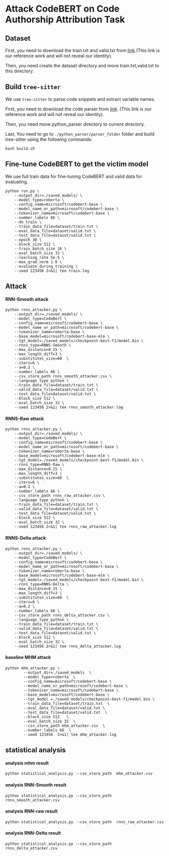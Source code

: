 # Attack CodeBERT on Code Authorship Attribution Task

## Dataset

First, you need to download the train.txt and valid.txt from [link](https://github.com/soarsmu/attack-pretrain-models-of-code/tree/main/CodeXGLUE/Authorship-Attribution/dataset/data_folder/processed_gcjpy/).(This link is our reference work and will not reveal our identity).

Then, you need create the dataset directory and move train.txt,valid.txt to this directory.



## Build `tree-sitter`

We use `tree-sitter` to parse code snippets and extract variable names. 

First, you need to download the code parser from [link](https://github.com/soarsmu/attack-pretrain-models-of-code/tree/main/python_parser) .(This link is our reference work and will not reveal our identity).

Then, you need move python_parser directory to current directory.

Last, You need to go to `./python_parser/parser_folder` folder and build tree-sitter using the following commands: 

```
bash build.sh
```

## Fine-tune CodeBERT to get the victim model  
We use full train data for fine-tuning CodeBERT and valid data for evaluating.

```shell
python run.py \
    --output_dir=./saved_models/ \
    --model_type=roberta \
    --config_name=microsoft/codebert-base \
    --model_name_or_path=microsoft/codebert-base \
    --tokenizer_name=microsoft/codebert-base \
    --number_labels 66 \
    --do_train \
    --train_data_file=dataset/train.txt \
    --eval_data_file=dataset/valid.txt \
    --test_data_file=dataset/valid.txt \
    --epoch 30 \
    --block_size 512 \
    --train_batch_size 16 \
    --eval_batch_size 32 \
    --learning_rate 5e-5 \
    --max_grad_norm 1.0 \
    --evaluate_during_training \
    --seed 123456 2>&1| tee train.log
```
## Attack

#### RNN-Smooth attack

```shell
python rnns_attacker.py \
    --output_dir=./saved_models/ \
    --model_type=CodeBert \
    --config_name=microsoft/codebert-base \
    --model_name_or_path=microsoft/codebert-base \
    --tokenizer_name=roberta-base \
    --base_model=microsoft/codebert-base-mlm \
    --tgt_model=./saved_models/checkpoint-best-f1/model.bin \
    --rnns_type=RNNS-Smooth \
    --max_distance=0.15 \
    --max_length_diff=3 \
    --substitutes_size=60  \
    --iters=6 \
    --a=0.2 \
    --number_labels 66 \
    --csv_store_path rnns_smooth_attacker.csv \
    --language_type python \
    --train_data_file=dataset/train.txt \
    --valid_data_file=dataset/valid.txt \
    --test_data_file=dataset/valid.txt \
    --block_size 512 \
    --eval_batch_size 32 \
    --seed 123456 2>&1| tee rnns_smooth_attacker.log
```

#### RNNS-Raw attack

```shell
python rnns_attacker.py \
    --output_dir=./saved_models/ \
    --model_type=CodeBert \
    --config_name=microsoft/codebert-base \
    --model_name_or_path=microsoft/codebert-base \
    --tokenizer_name=roberta-base \
    --base_model=microsoft/codebert-base-mlm \
    --tgt_model=./saved_models/checkpoint-best-f1/model.bin \
    --rnns_type=RNNS-Raw \
    --max_distance=0.15 \
    --max_length_diff=3 \
    --substitutes_size=60  \
    --iters=6 \
    --a=0.2 \
    --number_labels 66 \
    --csv_store_path rnns_raw_attacker.csv \
    --language_type python \
    --train_data_file=dataset/train.txt \
    --valid_data_file=dataset/valid.txt \
    --test_data_file=dataset/valid.txt \
    --block_size 512 \
    --eval_batch_size 32 \
    --seed 123456 2>&1| tee rnns_raw_attacker.log
```

#### RNNS-Delta attack
```shell
python rnns_attacker.py \
    --output_dir=./saved_models/ \
    --model_type=CodeBert \
    --config_name=microsoft/codebert-base \
    --model_name_or_path=microsoft/codebert-base \
    --tokenizer_name=roberta-base \
    --base_model=microsoft/codebert-base-mlm \
    --tgt_model=./saved_models/checkpoint-best-f1/model.bin \
    --rnns_type=RNNS-Delta \
    --max_distance=0.15 \
    --max_length_diff=3 \
    --substitutes_size=60  \
    --iters=6 \
    --a=0.2 \
    --number_labels 66 \
    --csv_store_path rnns_delta_attacker.csv \
    --language_type python \
    --train_data_file=dataset/train.txt \
    --valid_data_file=dataset/valid.txt \
    --test_data_file=dataset/valid.txt \
    --block_size 512 \
    --eval_batch_size 32 \
    --seed 123456 2>&1| tee rnns_delta_attacker.log
```

#### baseline MHM attack
```shell
python mhm_attacker.py \
        --output_dir=./saved_models  \
        --model_type=roberta  \
        --config_name=microsoft/codebert-base \ 
        --model_name_or_path=microsoft/codebert-base \
        --tokenizer_name=microsoft/codebert-base \
        --base_model=microsoft/codebert-base \  
        --tgt_model =./saved_models/checkpoint-best-f1/model.bin \
        --train_data_file=dataset/train.txt  \
        --eval_data_file=dataset/valid.txt \
        --test_data_file=dataset/valid.txt  \
        --block_size 512   \
        --eval_batch_size 32  \
        --csv_store_path mhm_attacker.csv  \
        --number_labels 66  \
        --seed 123456  2>&1| tee mhm_attacker.log
```
## statistical analysis
#### analysis mhm result
```shell
python statistical_analysis.py --csv_store_path  mhm_attacker.csv
```
#### analysis RNN-Smooth result
```shell
python statistical_analysis.py --csv_store_path  rnns_smooth_attacker.csv
```

#### analysis RNN-raw result
```shell
python statistical_analysis.py --csv_store_path  rnns_raw_attacker.csv
```

#### analysis RNN-Delta result
```shell
python statistical_analysis.py --csv_store_path  rnns_delta_attacker.csv
```
